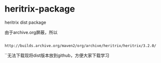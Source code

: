 heritrix-package
================

heritrix dist package

由于archive.org屏蔽，所以

        http://builds.archive.org/maven2/org/archive/heritrix/heritrix/3.2.0/
``无法下载现将dist版本放到github，方便大家下载学习
